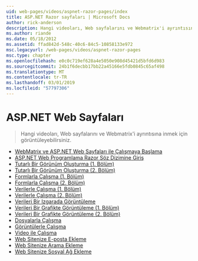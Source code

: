 ```yaml
---
uid: web-pages/videos/aspnet-razor-pages/index
title: ASP.NET Razor sayfaları | Microsoft Docs
author: rick-anderson
description: Hangi videoları, Web sayfalarını ve Webmatrix'i ayrıntısına inmek için görüntüleyebilirsiniz.
ms.author: riande
ms.date: 05/18/2012
ms.assetid: ffad842d-548c-40c6-84c5-10858133e972
msc.legacyurl: /web-pages/videos/aspnet-razor-pages
msc.type: chapter
ms.openlocfilehash: e0c0c719ef628a4e5050e908d45421d5bfd6d983
ms.sourcegitcommit: 24b1f6decbb17bb22a45166e5fdb0845c65af498
ms.translationtype: MT
ms.contentlocale: tr-TR
ms.lasthandoff: 03/01/2019
ms.locfileid: "57797306"
---
```

<a name="aspnet-web-pages"></a>ASP.NET Web Sayfaları
=================
> Hangi videoları, Web sayfalarını ve Webmatrix'i ayrıntısına inmek için görüntüleyebilirsiniz.


- [WebMatrix ve ASP.NET Web Sayfaları ile Çalışmaya Başlama](getting-started-with-webmatrix-and-aspnet-web-pages.md)
- [ASP.NET Web Programlama Razor Söz Dizimine Giriş](introduction-to-aspnet-web-programming-using-the-razor-syntax.md)
- [Tutarlı Bir Görünüm Oluşturma (1. Bölüm)](creating-a-consistent-look-part-1.md)
- [Tutarlı Bir Görünüm Oluşturma (2. Bölüm)](creating-a-consistent-look-part-2.md)
- [Formlarla Çalışma (1. Bölüm)](working-with-forms-part-1.md)
- [Formlarla Çalışma (2. Bölüm)](working-with-forms-part-2.md)
- [Verilerle Çalışma (1. Bölüm)](working-with-data-part-1.md)
- [Verilerle Çalışma (2. Bölüm)](working-with-data-part-2.md)
- [Verileri Bir Izgarada Görüntüleme](displaying-data-in-a-grid.md)
- [Verileri Bir Grafikte Görüntüleme (1. Bölüm)](displaying-data-in-a-chart-part-1.md)
- [Verileri Bir Grafikte Görüntüleme (2. Bölüm)](displaying-data-in-a-chart-part-2.md)
- [Dosyalarla Çalışma](working-with-files.md)
- [Görüntülerle Çalışma](working-with-images.md)
- [Video ile Çalışma](working-with-video.md)
- [Web Sitenize E-posta Ekleme](adding-email-to-your-web-site.md)
- [Web Sitenize Arama Ekleme](adding-search-to-your-web-site.md)
- [Web Sitenize Sosyal Ağ Ekleme](adding-social-networking-to-your-website.md)

